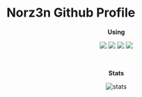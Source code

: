 # Norz3n Github Profile

<div align="center">
  <p><b>Using</b><p/>
  <a href="https://www.linux.org" target="_blank"><img src="https://img.shields.io/badge/OS-Linux-e06c75?style=for-the-badge&logo=linux" /></a>
	<a href="https://archlinux.org" target="_blank"><img src="https://img.shields.io/badge/OS-Arch%20Linux-blue?style=for-the-badge&logo=archlinux" /></a>
	<a href="https://www.gnome.org/" target="_blank"><img src="https://img.shields.io/badge/DE-Gnome-lightgray?style=for-the-badge&logo=Gnome" /></a>
  <a href="https://www.kde.org/" target="_blank"><img src="https://img.shields.io/badge/Additional%20DE-KDE%20Plasma-9cf?style=for-the-badge&logo=KDE" /></a>
</div><br />

<div align="center">
  <p><b>Stats</b><p/>
  
  
  ![stats](https://github-readme-stats.vercel.app/api?username=norz3n&show_icons=true&title_color=ffffff&icon_color=bb2acf&text_color=daf7dc&bg_color=151515&include_all_commits=1)
</div><br />
